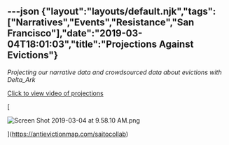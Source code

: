 ---json
{"layout":"layouts/default.njk","tags":["Narratives","Events","Resistance","San Francisco"],"date":"2019-03-04T18:01:03","title":"Projections Against Evictions"}
---

_Projecting our narrative data and crowdsourced data about evictions with Delta\_Ark_

[Click to view video of projections](https://antievictionmap.com/saitocollab)

[

![Screen Shot 2019-03-04 at 9.58.10 AM.png](https://images.squarespace-cdn.com/content/v1/52b7d7a6e4b0b3e376ac8ea2/1551722397215-QHUAHAVVJCZSI0L991P1/ke17ZwdGBToddI8pDm48kFaD7pngK5lHuIRBoo4hYIZZw-zPPgdn4jUwVcJE1ZvWQUxwkmyExglNqGp0IvTJZUJFbgE-7XRK3dMEBRBhUpwSCY6NnqBBTr0gSX1GyZ_Lsx6VUb6xQAYUyK5aV4AJVhtiYffqn-fD5V3Zy3N9YwQ/Screen+Shot+2019-03-04+at+9.58.10+AM.png)

](https://antievictionmap.com/saitocollab)